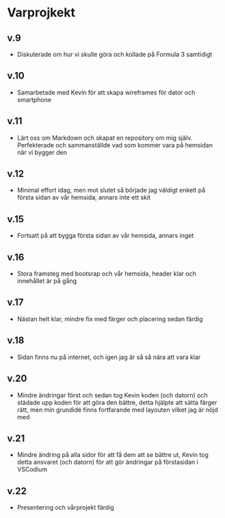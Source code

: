# Varprojkekt
## v.9 
* Diskuterade om hur vi skulle göra och kollade på Formula 3 samtidigt
## v.10 
* Samarbetade med Kevin för att skapa wireframes för dator och smartphone
## v.11 
* Lärt oss om Markdown och skapat en repository om mig själv. Perfekterade och sammanställde vad som kommer vara på hemsidan när vi bygger den
## v.12 
* Minimal effort idag, men mot slutet så började jag väldigt enkelt på första sidan av vår hemsida, annars inte ett skit
## v.15
* Fortsatt på att bygga första sidan av vår hemsida, annars inget
## v.16
* Stora framsteg med bootsrap och vår hemsida, header klar och innehållet är på gång
## v.17
* Nästan helt klar, mindre fix med färger och placering sedan färdig
## v.18
* Sidan finns nu på internet, och igen jag är så så nära att vara klar
## v.20
* Mindre ändringar först och sedan tog Kevin koden (och datorn) och städade upp koden för att göra den bättre, detta hjälpte att sätta färger rätt, men min grundidé finns fortfarande med layouten vilket jag är nöjd med
## v.21
* Mindre ändring på alla sidor för att få dem att se bättre ut, Kevin tog detta ansvaret (och datorn) för att gör ändringar på förstasidan i VSCodium
## v.22
* Presentering och vårprojekt färdig
